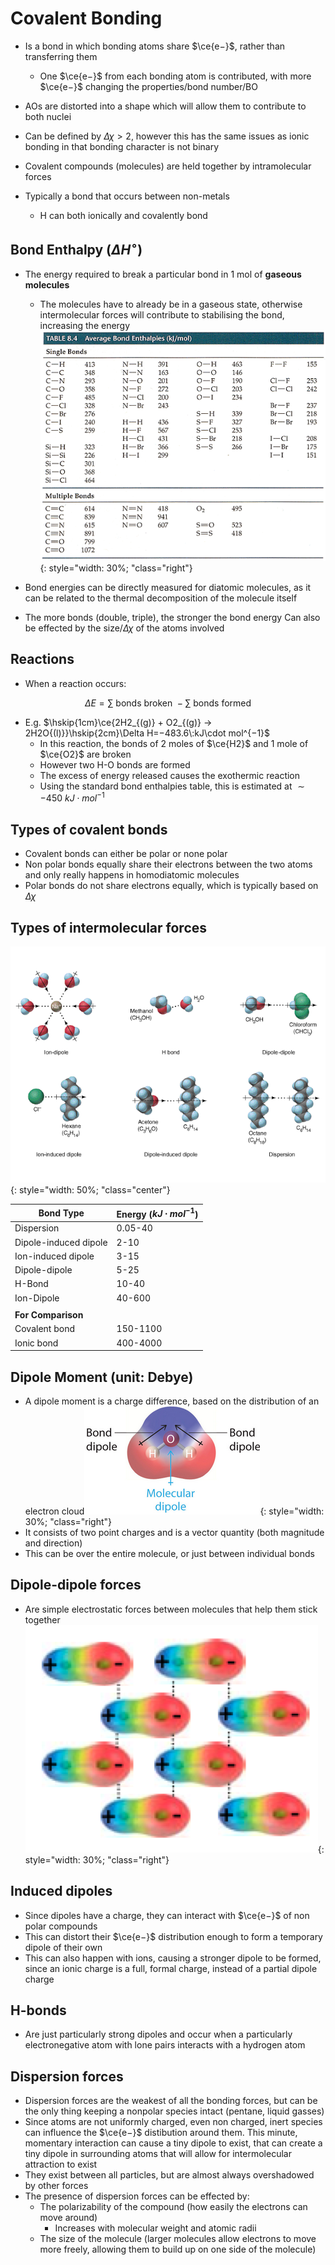 # Covalent Bonding

* Is a bond in which bonding atoms share $\ce{e−}$, rather than transferring them
  * One $\ce{e−}$  from each bonding atom is contributed, with more $\ce{e−}$  changing the properties/bond number/BO
* AOs are distorted into a shape which will allow them to contribute to both nuclei
* Can be defined by $\Delta\chi>2$, however this has the same issues as ionic bonding in that bonding character is not binary
* Covalent compounds (molecules) are held together by intramolecular forces
* Typically a bond that occurs between non-metals
  
  * H can both ionically and covalently bond

## Bond Enthalpy ($\Delta H^\circ$)

* The energy required to break a particular bond in 1 mol of **gaseous molecules**
  * The molecules have to already be in a gaseous state, otherwise intermolecular forces will contribute to stabilising the bond, increasing the energy ![!image](6.1.gif){: style="width: 30%; "class="right"}


* Bond energies can be directly measured for diatomic molecules, as it can be related to the thermal decomposition of the molecule itself
* The more bonds (double, triple), the stronger the bond energy
Can also be effected by the size/$\Delta\chi$ of the atoms involved

## Reactions


* When a reaction occurs:

$$
\Delta E=\sum \text{ bonds broken }−\sum\text{ bonds formed}
$$
						
* E.g. $\hskip{1cm}\ce{2H2_{(g)} + O2_{(g)} -> 2H2O{(l)}}\hskip{2cm}\Delta H=−483.6\:kJ\cdot mol^{−1}$
  * In this reaction, the bonds of 2 moles of $\ce{H2}$  and 1 mole of $\ce{O2}$  are broken
  * However two H-O bonds are formed
  * The excess of energy released causes the exothermic reaction
  * Using the standard bond enthalpies table, this is estimated at $\sim−450\:kJ\cdot mol^{−1}$

## Types of covalent bonds

* Covalent bonds can either be polar or none polar
* Non polar bonds equally share their electrons between the two atoms and only really happens in homodiatomic molecules
* Polar bonds do not share electrons equally, which is typically based on $\Delta\chi$

## Types of intermolecular forces

![!image](6.2.gif){: style="width: 50%; "class="center"}

| **Bond Type**          | **Energy ($kJ\cdot mol^{-1}$)** |
| ---------------------- | ------------------------------- |
| Dispersion             | 0.05-40                         |
| Dipole-induced  dipole | 2-10                            |
| Ion-induced  dipole    | 3-15                            |
| Dipole-dipole          | 5-25                            |
| H-Bond                 | 10-40                           |
| Ion-Dipole             | 40-600                          |
|                        |                                 |
| **For Comparison**     |                                 |
| Covalent  bond         | 150-1100                        |
| Ionic  bond            | 400-4000                        |

## Dipole Moment (unit: Debye) 

* A dipole moment is a charge difference, based on the distribution of an electron cloud![!image](6.3.png){: style="width: 30%; "class="right"}
* It  consists of two point charges and is a vector quantity (both magnitude and direction)
* This  can be over the entire molecule, or just between individual bonds

## Dipole-dipole forces 

* Are simple electrostatic forces between molecules that help them stick together ![!image](6.4.png){: style="width: 30%; "class="right"}

## Induced dipoles

* Since dipoles have a charge, they can interact with $\ce{e−}$  of non polar compounds
* This can distort their $\ce{e−}$ distribution enough to form a temporary dipole of their own
* This can also happen with ions, causing a stronger dipole to be formed, since an ionic charge is a full, formal charge, instead of a partial dipole charge

## H-bonds

* Are just particularly strong dipoles and occur when a particularly electronegative atom with lone pairs interacts with a hydrogen atom

## Dispersion forces

* Dispersion forces are the weakest of all the bonding forces, but can be the only thing keeping a nonpolar species intact (pentane, liquid gasses)
* Since atoms are not uniformly charged, even non charged, inert species can influence the $\ce{e−}$ distibution around them. This minute, momentary interaction can cause a tiny dipole to exist, that can create a tiny dipole in surrounding atoms that will allow for intermolecular attraction to exist
* They exist between all particles, but are almost always overshadowed by other forces
* The presence of dispersion forces can be effected by:
  * The polarizability  of the compound (how easily the electrons can move around)
    * Increases with molecular weight and atomic radii
  * The size of the molecule (larger molecules allow electrons to move more freely, allowing them to build up on one side of the molecule)